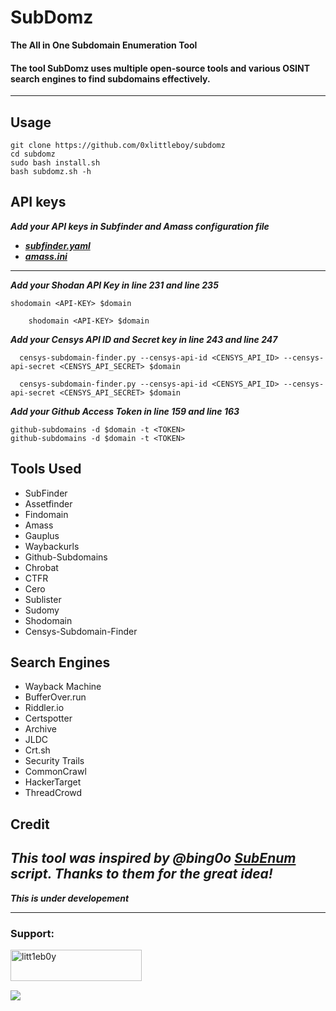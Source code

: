 # SubDomz 

**The All in One Subdomain Enumeration Tool** 

#### The tool SubDomz uses multiple open-source tools and various OSINT search engines to find subdomains effectively.
-----------------------------

## Usage
```
git clone https://github.com/0xlittleboy/subdomz
cd subdomz
sudo bash install.sh
bash subdomz.sh -h
```
## API keys
***Add your API keys in Subfinder and Amass configuration file***
+ ***[subfinder.yaml](https://github.com/0xlittleboy/subdomz/blob/master/subfinder.yaml)***
+ ***[amass.ini](https://github.com/0xlittleboy/subdomz/blob/master/amass.ini)***
---
***Add your Shodan API Key in line 231 and line 235***
```
shodomain <API-KEY> $domain 

    shodomain <API-KEY> $domain 
  ```
  ***Add your Censys API ID and Secret key in line 243 and line 247***
  ```
    censys-subdomain-finder.py --censys-api-id <CENSYS_API_ID> --censys-api-secret <CENSYS_API_SECRET> $domain 

    censys-subdomain-finder.py --censys-api-id <CENSYS_API_ID> --censys-api-secret <CENSYS_API_SECRET> $domain 
```
***Add your Github Access Token in line 159 and line 163***
```
github-subdomains -d $domain -t <TOKEN>
github-subdomains -d $domain -t <TOKEN>
```

## Tools Used
+ SubFinder
+ Assetfinder
+ Findomain
+ Amass
+ Gauplus
+ Waybackurls 
+ Github-Subdomains 
+ Chrobat 
+ CTFR 
+ Cero
+ Sublister
+ Sudomy
+ Shodomain
+ Censys-Subdomain-Finder

## Search Engines
+ Wayback Machine
+ BufferOver.run
+ Riddler.io
+ Certspotter
+ Archive
+ JLDC
+ Crt.sh
+ Security Trails
+ CommonCrawl
+ HackerTarget
+ ThreadCrowd

## Credit
***This tool was inspired by @bing0o [SubEnum](https://github.com/bing0o/bash_scripting/blob/master/domains.sh) script. Thanks to them for the great idea!***
--------------
***This is under developement***

-------------
<h3 align="left">Support:</h3>
<p><a href="https://www.buymeacoffee.com/litt1eb0y"> <img align="left" src="https://cdn.buymeacoffee.com/buttons/v2/default-yellow.png" height="50" width="210" alt="litt1eb0y" /></a></p><br> <br>
<br><p><a href="https://www.paypal.com/paypalme/litt1eb0y"> <img align="left" src="https://www.paypalobjects.com/en_US/i/btn/btn_donateCC_LG.gif" /></a></p><br>
